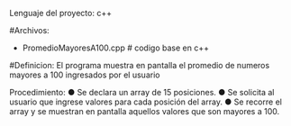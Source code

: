 Lenguaje del proyecto: c++

#Archivos:

- PromedioMayoresA100.cpp # codigo base en c++

#Definicion: El programa muestra en pantalla el promedio de numeros mayores a 100 ingresados por el usuario


Procedimiento:
● Se declara un array de 15 posiciones.
● Se solicita al usuario que ingrese valores para cada posición del array.
● Se recorre el array y se muestran en pantalla aquellos valores que son mayores a 100.
